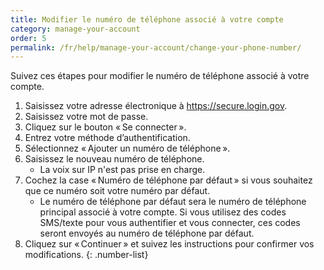 ```yaml
---
title: Modifier le numéro de téléphone associé à votre compte
category: manage-your-account
order: 5
permalink: /fr/help/manage-your-account/change-your-phone-number/
---
```

Suivez ces étapes pour modifier le numéro de téléphone associé à votre compte.

1. Saisissez votre adresse électronique à <https://secure.login.gov>.
1. Saisissez votre mot de passe.
1. Cliquez sur le bouton « Se connecter ».
1. Entrez votre méthode d’authentification.
1. Sélectionnez « Ajouter un numéro de téléphone ».
1. Saisissez le nouveau numéro de téléphone.
   * La voix sur IP n'est pas prise en charge.
1. Cochez la case « Numéro de téléphone par défaut » si vous souhaitez que ce numéro soit votre numéro par défaut.
   * Le numéro de téléphone par défaut sera le numéro de téléphone principal associé à votre compte. Si vous utilisez des codes SMS/texte pour vous authentifier et vous connecter, ces codes seront envoyés au numéro de téléphone par défaut.
1. Cliquez sur « Continuer » et suivez les instructions pour confirmer vos modifications.
{: .number-list}
